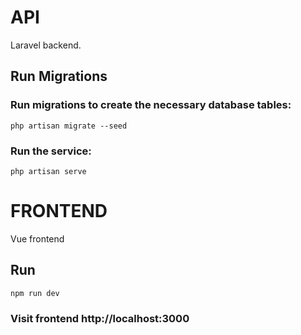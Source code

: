 # API

Laravel backend.

## Run Migrations
### Run migrations to create the necessary database tables:

`
php artisan migrate --seed
`

### Run the service:

`
php artisan serve
`


# FRONTEND

Vue frontend

## Run 

`
npm run dev
`

### Visit frontend http://localhost:3000
